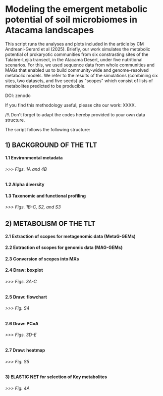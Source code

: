 # Modeling the emergent metabolic potential of soil microbiomes in Atacama landscapes

This script runs the analyses and plots included in the article by CM Andreani-Gerard et al (2025).
Briefly, our work simulates the metabolic potential of prokaryotic communities from six constrasting sites of the Talabre-Lejía transect, in the Atacama Desert, under five nutritional scenarios.
For this, we used sequence data from whole communities and MAGs that enabled us to build community-wide and genome-resolved metabolic models.
We refer to the results of the simulations (combining six sites, two datasets, and five seeds) as "scopes" which consist of lists of metabolites predicted to be producible.

DOI: zenodo

If you find this methodology useful, please cite our work: XXXX.

/!\ Don't forget to adapt the codes hereby provided to your own data structure. 

The script follows the following structure:

## 1) BACKGROUND OF THE TLT
####    1.1 Environmental metadata
######  >>> Figs. 1A and 4B
####    1.2 Alpha diversity
####    1.3 Taxonomic and functional profiling
######  >>> Figs. 1B-C, S2, and S3
## 2) METABOLISM OF THE TLT
####    2.1 Extraction of scopes for metagenomic data (MetaG-GEMs)
####    2.2 Extraction of scopes for genomic data (MAG-GEMs)
####    2.3 Conversion of scopes into MXs
####    2.4 Draw: boxplot
######  >>> Figs. 3A-C
####    2.5 Draw: flowchart
######  >>> Fig. S4
####    2.6 Draw: PCoA
######  >>> Figs. 3D-E
####    2.7 Draw: heatmap
######  >>> Fig. S5
#### 3) ELASTIC NET for selection of Key metabolites
###### >>> Fig. 4A

